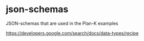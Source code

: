 # json-schemas
JSON-schemas that are used in the Plan-K examples

<https://developers.google.com/search/docs/data-types/recipe>